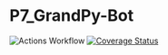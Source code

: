 # P7_GrandPy-Bot


![Actions Workflow](https://travis-ci.com/davidbarat/P7_GrandPy-Bot.svg?branch=master)
[![Coverage Status](https://coveralls.io/repos/github/davidbarat/P7_GrandPy-Bot/badge.svg?branch=master)](https://coveralls.io/github/davidbarat/P7_GrandPy-Bot?branch=master)


